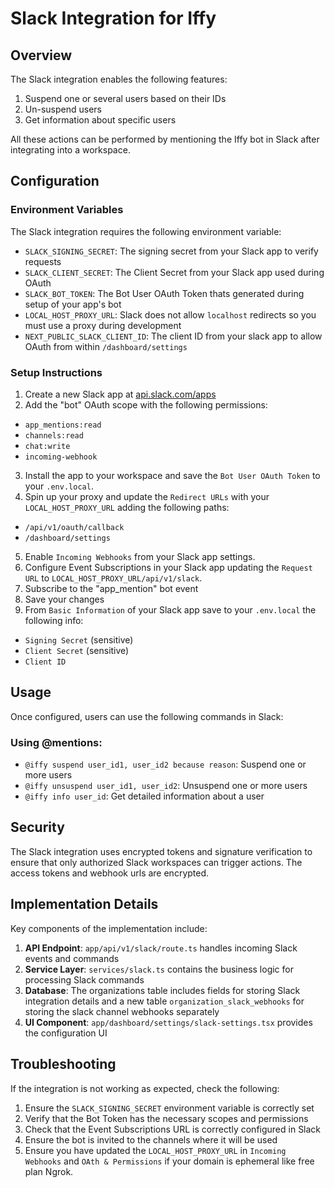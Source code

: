 # Slack Integration for Iffy

## Overview

The Slack integration enables the following features:

1. Suspend one or several users based on their IDs
2. Un-suspend users
3. Get information about specific users

All these actions can be performed by mentioning the Iffy bot in Slack after integrating into a workspace.

## Configuration

### Environment Variables

The Slack integration requires the following environment variable:

- `SLACK_SIGNING_SECRET`: The signing secret from your Slack app to verify requests
- `SLACK_CLIENT_SECRET`: The Client Secret from your Slack app used during OAuth
- `SLACK_BOT_TOKEN`: The Bot User OAuth Token thats generated during setup of your app's bot
- `LOCAL_HOST_PROXY_URL`: Slack does not allow `localhost` redirects so you must use a proxy during development
- `NEXT_PUBLIC_SLACK_CLIENT_ID`: The client ID from your slack app to allow OAuth from within `/dashboard/settings`

### Setup Instructions

1. Create a new Slack app at [api.slack.com/apps](https://api.slack.com/apps)
2. Add the "bot" OAuth scope with the following permissions:

- `app_mentions:read`
- `channels:read`
- `chat:write`
- `incoming-webhook`

3. Install the app to your workspace and save the `Bot User OAuth Token` to your `.env.local`.
4. Spin up your proxy and update the `Redirect URLs` with your `LOCAL_HOST_PROXY_URL` adding the following paths:

- `/api/v1/oauth/callback`
- `/dashboard/settings`

5. Enable `Incoming Webhooks` from your Slack app settings.
6. Configure Event Subscriptions in your Slack app updating the `Request URL` to `LOCAL_HOST_PROXY_URL/api/v1/slack`.
7. Subscribe to the "app_mention" bot event
8. Save your changes
9. From `Basic Information` of your Slack app save to your `.env.local` the following info:

- `Signing Secret` (sensitive)
- `Client Secret` (sensitive)
- `Client ID`

## Usage

Once configured, users can use the following commands in Slack:

### Using @mentions:

- `@iffy suspend user_id1, user_id2 because reason`: Suspend one or more users
- `@iffy unsuspend user_id1, user_id2`: Unsuspend one or more users
- `@iffy info user_id`: Get detailed information about a user

## Security

The Slack integration uses encrypted tokens and signature verification to ensure that only authorized Slack workspaces can trigger actions. The access tokens and webhook urls are encrypted.

## Implementation Details

Key components of the implementation include:

1. **API Endpoint**: `app/api/v1/slack/route.ts` handles incoming Slack events and commands
2. **Service Layer**: `services/slack.ts` contains the business logic for processing Slack commands
3. **Database**: The organizations table includes fields for storing Slack integration details and a new table `organization_slack_webhooks` for storing the slack channel webhooks separately
4. **UI Component**: `app/dashboard/settings/slack-settings.tsx` provides the configuration UI

## Troubleshooting

If the integration is not working as expected, check the following:

1. Ensure the `SLACK_SIGNING_SECRET` environment variable is correctly set
2. Verify that the Bot Token has the necessary scopes and permissions
3. Check that the Event Subscriptions URL is correctly configured in Slack
4. Ensure the bot is invited to the channels where it will be used
5. Ensure you have updated the `LOCAL_HOST_PROXY_URL` in `Incoming Webhooks` and `OAth & Permissions` if your domain is ephemeral like free plan Ngrok.
